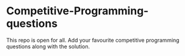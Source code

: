# Competitive-Programming-questions
This repo is open for all. Add your favourite competitive programming questions along with the solution.
